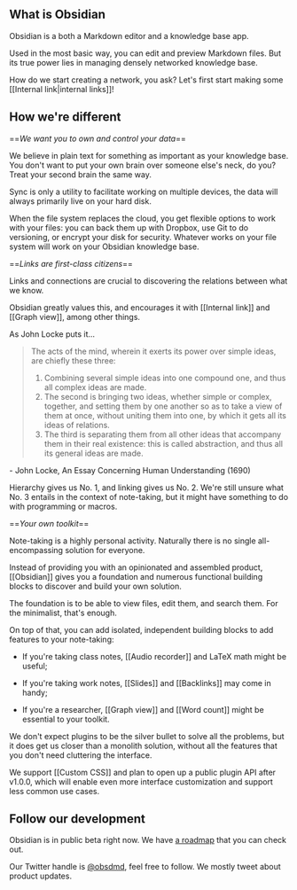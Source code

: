 ## What is Obsidian

Obsidian is a both a Markdown editor and a knowledge base app.

Used in the most basic way, you can edit and preview Markdown files. But its true power lies in managing densely networked knowledge base.

How do we start creating a network, you ask? Let's first start making some [[Internal link|internal links]]!

## How we're different

==*We want you to own and control your data*==

We believe in plain text for something as important as your knowledge base. You don't want to put your own brain over someone else's neck, do you? Treat your second brain the same way.

Sync is only a utility to facilitate working on multiple devices, the data will always primarily live on your hard disk.

When the file system replaces the cloud, you get flexible options to work with your files: you can back them up with Dropbox, use Git to do versioning, or encrypt your disk for security. Whatever works on your file system will work on your Obsidian knowledge base.

==*Links are first-class citizens*==

Links and connections are crucial to discovering the relations between what we know.

Obsidian greatly values this, and encourages it with [[Internal link]] and [[Graph view]], among other things.

As John Locke puts it...

> The acts of the mind, wherein it exerts its power over simple ideas, are chiefly these three:
> 1. Combining several simple ideas into one compound one, and thus all complex ideas are made.
> 2. The second is bringing two ideas, whether simple or complex, together, and setting them by one another so as to take a view of them at once, without uniting them into one, by which it gets all its ideas of relations.
> 3. The third is separating them from all other ideas that accompany them in their real existence: this is called abstraction, and thus all its general ideas are made.

 \- John Locke, An Essay Concerning Human Understanding (1690)
 
Hierarchy gives us No. 1, and linking gives us No. 2. We're still unsure what No. 3 entails in the context of note-taking, but it might have something to do with programming or macros.

==*Your own toolkit*==

Note-taking is a highly personal activity. Naturally there is no single all-encompassing solution for everyone.

Instead of providing you with an opinionated and assembled product, [[Obsidian]] gives you a foundation and numerous functional building blocks  to discover and build your own solution.

The foundation is to be able to view files, edit them, and search them. For the minimalist, that's enough.

On top of that, you can add isolated, independent building blocks to add features to your note-taking:

- If you're taking class notes, [[Audio recorder]] and LaTeX math might be useful;

- If you're taking work notes, [[Slides]] and [[Backlinks]] may come in handy;

- If you're a researcher, [[Graph view]] and [[Word count]] might be essential to your toolkit.

We don't expect plugins to be the silver bullet to solve all the problems, but it does get us closer than a monolith solution, without all the features that you don't need cluttering the interface.

We support [[Custom CSS]] and plan to open up a public plugin API after v1.0.0, which will enable even more interface customization and support less common use cases.

## Follow our development

Obsidian is in public beta right now. We have [a roadmap](https://trello.com/b/Psqfqp7I/obsidian-roadmap) that you can check out.

Our Twitter handle is [@obsdmd](https://twitter.com/obsdmd), feel free to follow. We mostly tweet about product updates.
